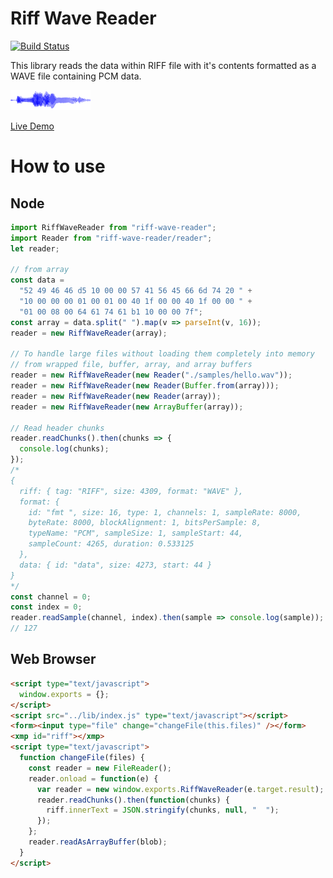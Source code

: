 # Riff Wave Reader

[![Build Status](https://travis-ci.org/lewismoten/riff-wave-reader.svg?branch=master)](https://travis-ci.org/lewismoten/riff-wave-reader)

This library reads the data within RIFF file with it's contents formatted as a WAVE file containing PCM data.

![Example Waveform](./docs/example-waveform.png)

[Live Demo](https://lewismoten.github.io/riff-wave-reader/)

# How to use

## Node

```javascript
import RiffWaveReader from "riff-wave-reader";
import Reader from "riff-wave-reader/reader";
let reader;

// from array
const data =
  "52 49 46 46 d5 10 00 00 57 41 56 45 66 6d 74 20 " +
  "10 00 00 00 01 00 01 00 40 1f 00 00 40 1f 00 00 " +
  "01 00 08 00 64 61 74 61 b1 10 00 00 7f";
const array = data.split(" ").map(v => parseInt(v, 16));
reader = new RiffWaveReader(array);

// To handle large files without loading them completely into memory
// from wrapped file, buffer, array, and array buffers
reader = new RiffWaveReader(new Reader("./samples/hello.wav"));
reader = new RiffWaveReader(new Reader(Buffer.from(array)));
reader = new RiffWaveReader(new Reader(array));
reader = new RiffWaveReader(new ArrayBuffer(array));

// Read header chunks
reader.readChunks().then(chunks => {
  console.log(chunks);
});
/*
{
  riff: { tag: "RIFF", size: 4309, format: "WAVE" },
  format: {
    id: "fmt ", size: 16, type: 1, channels: 1, sampleRate: 8000,
    byteRate: 8000, blockAlignment: 1, bitsPerSample: 8,
    typeName: "PCM", sampleSize: 1, sampleStart: 44,
    sampleCount: 4265, duration: 0.533125
  },
  data: { id: "data", size: 4273, start: 44 }
}
*/
const channel = 0;
const index = 0;
reader.readSample(channel, index).then(sample => console.log(sample));
// 127
```

## Web Browser

```html
<script type="text/javascript">
  window.exports = {};
</script>
<script src="../lib/index.js" type="text/javascript"></script>
<form><input type="file" change="changeFile(this.files)" /></form>
<xmp id="riff"></xmp>
<script type="text/javascript">
  function changeFile(files) {
    const reader = new FileReader();
    reader.onload = function(e) {
      var reader = new window.exports.RiffWaveReader(e.target.result);
      reader.readChunks().then(function(chunks) {
        riff.innerText = JSON.stringify(chunks, null, "  ");
      });
    };
    reader.readAsArrayBuffer(blob);
  }
</script>
```
